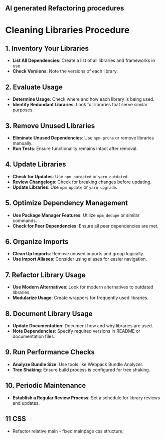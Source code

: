## **AI generated Refactoring procedures**

# Cleaning Libraries Procedure

## 1. Inventory Your Libraries

- **List All Dependencies**: Create a list of all libraries and frameworks in use.
- **Check Versions**: Note the versions of each library.

## 2. Evaluate Usage

- **Determine Usage**: Check where and how each library is being used.
- **Identify Redundant Libraries**: Look for libraries that serve similar purposes.

## 3. Remove Unused Libraries

- **Eliminate Unused Dependencies**: Use `npm prune` or remove libraries manually.
- **Run Tests**: Ensure functionality remains intact after removal.

## 4. Update Libraries

- **Check for Updates**: Use `npm outdated` or `yarn outdated`.
- **Review Changelogs**: Check for breaking changes before updating.
- **Update Libraries**: Use `npm update` or `yarn upgrade`.

## 5. Optimize Dependency Management

- **Use Package Manager Features**: Utilize `npm dedupe` or similar commands.
- **Check for Peer Dependencies**: Ensure all peer dependencies are met.

## 6. Organize Imports

- **Clean Up Imports**: Remove unused imports and group logically.
- **Use Import Aliases**: Consider using aliases for easier navigation.

## 7. Refactor Library Usage

- **Use Modern Alternatives**: Look for modern alternatives to outdated libraries.
- **Modularize Usage**: Create wrappers for frequently used libraries.

## 8. Document Library Usage

- **Update Documentation**: Document how and why libraries are used.
- **Note Dependencies**: Specify required versions in README or documentation files.

## 9. Run Performance Checks

- **Analyze Bundle Size**: Use tools like Webpack Bundle Analyzer.
- **Tree Shaking**: Ensure build process is configured for tree shaking.

## 10. Periodic Maintenance

- **Establish a Regular Review Process**: Set a schedule for library reviews and updates.

## 11 CSS

- Refactor relative main - fixed mainpage css structure;
